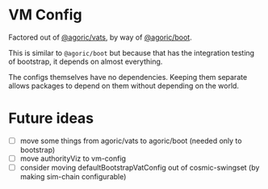 # VM Config

Factored out of [@agoric/vats](../vats), by way of [@agoric/boot](../boot).

This is similar to `@agoric/boot` but because that has the integration testing of bootstrap, it depends on almost everything.

The configs themselves have no dependencies. Keeping them separate allows packages to depend on them without depending on the world.

# Future ideas

- [ ] move some things from agoric/vats to agoric/boot (needed only to bootstrap)
- [ ] move authorityViz to vm-config
- [ ] consider moving defaultBootstrapVatConfig out of cosmic-swingset (by making sim-chain configurable)
